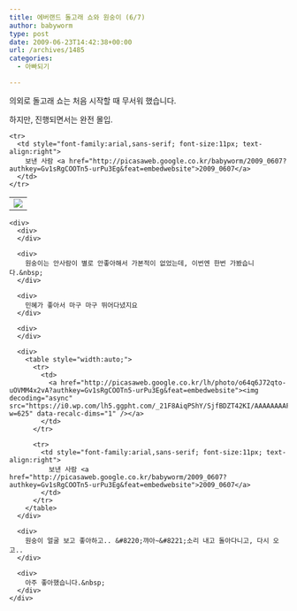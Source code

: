 ```yaml
---
title: 에버랜드 돌고래 쇼와 원숭이 (6/7)
author: babyworm
type: post
date: 2009-06-23T14:42:38+00:00
url: /archives/1485
categories:
  - 아빠되기

---
```

의외로 돌고래 쇼는 처음 시작할 때 무서워 했습니다.&nbsp;

<div>
  하지만, 진행되면서는 완전 몰입.
</div>

<div>
</div>

<div>
  <table style="width:auto;">
    <tr>
      <td>
        <a href="http://picasaweb.google.co.kr/lh/photo/5DtnnPBI8EID-v2VHn553Q?authkey=Gv1sRgCOOTn5-urPu3Eg&feat=embedwebsite"><img decoding="async" src="https://i0.wp.com/lh4.ggpht.com/_21F8AiqPShY/SjfBCXCn4dI/AAAAAAAAFDw/lxwAewKMuII/s800/DSC_5009.JPG?w=625" data-recalc-dims="1" /></a>
      </td>
    </tr>
    
    <tr>
      <td style="font-family:arial,sans-serif; font-size:11px; text-align:right">
        보낸 사람 <a href="http://picasaweb.google.co.kr/babyworm/2009_0607?authkey=Gv1sRgCOOTn5-urPu3Eg&feat=embedwebsite">2009_0607</a>
      </td>
    </tr>
  </table>
  
  <p>
    </div> 
    
    <div>
      <div>
      </div>
      
      <div>
        원숭이는 안사람이 별로 안좋아해서 가본적이 없었는데, 이번엔 한번 가봤습니다.&nbsp;
      </div>
      
      <div>
        민혜가 좋아서 마구 마구 뛰어다녔지요
      </div>
      
      <div>
      </div>
      
      <div>
        <table style="width:auto;">
          <tr>
            <td>
              <a href="http://picasaweb.google.co.kr/lh/photo/o64q6J72qto-uOVMM4x2vA?authkey=Gv1sRgCOOTn5-urPu3Eg&feat=embedwebsite"><img decoding="async" src="https://i0.wp.com/lh5.ggpht.com/_21F8AiqPShY/SjfBDZT42KI/AAAAAAAAFD8/YnMzyMQOCUs/s800/DSC_5030.JPG?w=625" data-recalc-dims="1" /></a>
            </td>
          </tr>
          
          <tr>
            <td style="font-family:arial,sans-serif; font-size:11px; text-align:right">
              보낸 사람 <a href="http://picasaweb.google.co.kr/babyworm/2009_0607?authkey=Gv1sRgCOOTn5-urPu3Eg&feat=embedwebsite">2009_0607</a>
            </td>
          </tr>
        </table>
      </div>
      
      <div>
        원숭이 얼굴 보고 좋아하고.. &#8220;꺄아~&#8221;소리 내고 돌아다니고, 다시 오고..
      </div>
      
      <div>
        아주 좋아했습니다.&nbsp;
      </div>
    </div>